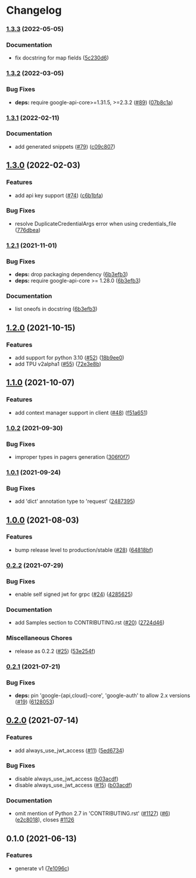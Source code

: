 # Changelog

### [1.3.3](https://github.com/googleapis/python-tpu/compare/v1.3.2...v1.3.3) (2022-05-05)


### Documentation

* fix docstring for map fields ([5c230d6](https://github.com/googleapis/python-tpu/commit/5c230d6ff4533f572c6315889ca0ff7d5f6a0882))

### [1.3.2](https://github.com/googleapis/python-tpu/compare/v1.3.1...v1.3.2) (2022-03-05)


### Bug Fixes

* **deps:** require google-api-core>=1.31.5, >=2.3.2 ([#89](https://github.com/googleapis/python-tpu/issues/89)) ([07b8c1a](https://github.com/googleapis/python-tpu/commit/07b8c1acd38d029fb792378f2970191f36b80445))

### [1.3.1](https://github.com/googleapis/python-tpu/compare/v1.3.0...v1.3.1) (2022-02-11)


### Documentation

* add generated snippets ([#79](https://github.com/googleapis/python-tpu/issues/79)) ([c09c807](https://github.com/googleapis/python-tpu/commit/c09c807b4f57798d4798589be0bf4c4d287e6073))

## [1.3.0](https://github.com/googleapis/python-tpu/compare/v1.2.1...v1.3.0) (2022-02-03)


### Features

* add api key support ([#74](https://github.com/googleapis/python-tpu/issues/74)) ([c6b1bfa](https://github.com/googleapis/python-tpu/commit/c6b1bfaecdf02c53d972f6d4181d3eb49d7f460a))


### Bug Fixes

* resolve DuplicateCredentialArgs error when using credentials_file ([776dbea](https://github.com/googleapis/python-tpu/commit/776dbea03b1bc19e930b62708ec68bce49f4d06d))

### [1.2.1](https://www.github.com/googleapis/python-tpu/compare/v1.2.0...v1.2.1) (2021-11-01)


### Bug Fixes

* **deps:** drop packaging dependency ([6b3efb3](https://www.github.com/googleapis/python-tpu/commit/6b3efb38c6bdf23c8dae3fe965e01a3457f5757e))
* **deps:** require google-api-core >= 1.28.0 ([6b3efb3](https://www.github.com/googleapis/python-tpu/commit/6b3efb38c6bdf23c8dae3fe965e01a3457f5757e))


### Documentation

* list oneofs in docstring ([6b3efb3](https://www.github.com/googleapis/python-tpu/commit/6b3efb38c6bdf23c8dae3fe965e01a3457f5757e))

## [1.2.0](https://www.github.com/googleapis/python-tpu/compare/v1.1.0...v1.2.0) (2021-10-15)


### Features

* add support for python 3.10 ([#52](https://www.github.com/googleapis/python-tpu/issues/52)) ([18b9ee0](https://www.github.com/googleapis/python-tpu/commit/18b9ee0cff03b4f97071ef6c7a2bc3e613a01242))
* add TPU v2alpha1 ([#55](https://www.github.com/googleapis/python-tpu/issues/55)) ([72e3e8b](https://www.github.com/googleapis/python-tpu/commit/72e3e8b955690b5f180af89a0a15a8870fd556a8))

## [1.1.0](https://www.github.com/googleapis/python-tpu/compare/v1.0.2...v1.1.0) (2021-10-07)


### Features

* add context manager support in client ([#48](https://www.github.com/googleapis/python-tpu/issues/48)) ([f51a651](https://www.github.com/googleapis/python-tpu/commit/f51a6513f7f13c8aa0c9b06a63134a04ae6463f2))

### [1.0.2](https://www.github.com/googleapis/python-tpu/compare/v1.0.1...v1.0.2) (2021-09-30)


### Bug Fixes

* improper types in pagers generation ([306f0f7](https://www.github.com/googleapis/python-tpu/commit/306f0f7703ba2e1d3c1dc0201b0bd9142cd1cfde))

### [1.0.1](https://www.github.com/googleapis/python-tpu/compare/v1.0.0...v1.0.1) (2021-09-24)


### Bug Fixes

* add 'dict' annotation type to 'request' ([2487395](https://www.github.com/googleapis/python-tpu/commit/24873956eccde0a118ea11ea19ede30758c34180))

## [1.0.0](https://www.github.com/googleapis/python-tpu/compare/v0.2.2...v1.0.0) (2021-08-03)


### Features

* bump release level to production/stable ([#28](https://www.github.com/googleapis/python-tpu/issues/28)) ([64818bf](https://www.github.com/googleapis/python-tpu/commit/64818bfa56c89569bb961c3463872404cee990cf))

### [0.2.2](https://www.github.com/googleapis/python-tpu/compare/v0.2.1...v0.2.2) (2021-07-29)


### Bug Fixes

* enable self signed jwt for grpc ([#24](https://www.github.com/googleapis/python-tpu/issues/24)) ([4285625](https://www.github.com/googleapis/python-tpu/commit/4285625fc0f935820dbb428606730f10033f1974))


### Documentation

* add Samples section to CONTRIBUTING.rst ([#20](https://www.github.com/googleapis/python-tpu/issues/20)) ([2724d46](https://www.github.com/googleapis/python-tpu/commit/2724d4653cc4c261f578a9862a4ba0adfa065236))


### Miscellaneous Chores

* release as 0.2.2 ([#25](https://www.github.com/googleapis/python-tpu/issues/25)) ([53e254f](https://www.github.com/googleapis/python-tpu/commit/53e254fbd3148eacf72236fe264049570e5f1c95))

### [0.2.1](https://www.github.com/googleapis/python-tpu/compare/v0.2.0...v0.2.1) (2021-07-21)


### Bug Fixes

* **deps:** pin 'google-{api,cloud}-core', 'google-auth' to allow 2.x versions ([#19](https://www.github.com/googleapis/python-tpu/issues/19)) ([6128053](https://www.github.com/googleapis/python-tpu/commit/612805319b5aeaf6d6dce9878ea379c65258333e))

## [0.2.0](https://www.github.com/googleapis/python-tpu/compare/v0.1.0...v0.2.0) (2021-07-14)


### Features

* add always_use_jwt_access ([#11](https://www.github.com/googleapis/python-tpu/issues/11)) ([5ed6734](https://www.github.com/googleapis/python-tpu/commit/5ed673416bc3cbaf28c7ff7537261a506d246418))


### Bug Fixes

* disable always_use_jwt_access ([b03acdf](https://www.github.com/googleapis/python-tpu/commit/b03acdf41b2deac509184f9038db70a161b4f30b))
* disable always_use_jwt_access ([#15](https://www.github.com/googleapis/python-tpu/issues/15)) ([b03acdf](https://www.github.com/googleapis/python-tpu/commit/b03acdf41b2deac509184f9038db70a161b4f30b))


### Documentation

* omit mention of Python 2.7 in 'CONTRIBUTING.rst' ([#1127](https://www.github.com/googleapis/python-tpu/issues/1127)) ([#6](https://www.github.com/googleapis/python-tpu/issues/6)) ([e2c8018](https://www.github.com/googleapis/python-tpu/commit/e2c801881d4a6018f56b8fe81d32b0e50bd4426f)), closes [#1126](https://www.github.com/googleapis/python-tpu/issues/1126)

## 0.1.0 (2021-06-13)


### Features

* generate v1 ([7e1096c](https://www.github.com/googleapis/python-tpu/commit/7e1096c850c223445a097da61ba490499532cd34))
